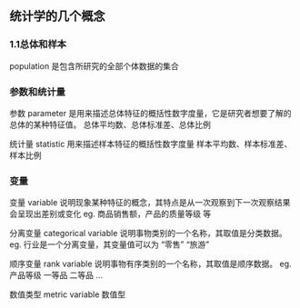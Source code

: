 ## 统计学的几个概念

### 1.1总体和样本
population 是包含所研究的全部个体数据的集合

### 参数和统计量
参数 parameter 是用来描述总体特征的概括性数字度量，它是研究者想要了解的总体的某种特征值。
总体平均数、总体标准差、总体比例

统计量 statistic 用来描述样本特征的概括性数字度量
样本平均数、样本标准差、样本比例


### 变量 
变量 variable 说明现象某种特征的概念，其特点是从一次观察到下一次观察结果会呈现出差别或变化
eg. 商品销售额，产品的质量等级  等

分离变量 categorical variable 说明事物类别的一个名称，其取值是分类数据。
eg. 行业是一个分离变量，其变量值可以为 “零售” “旅游”

顺序变量 rank variable 
说明事物有序类别的一个名称，其取值是顺序数据。
eg.产品等级 一等品  二等品  ...

数值类型 metric variable
数值型 